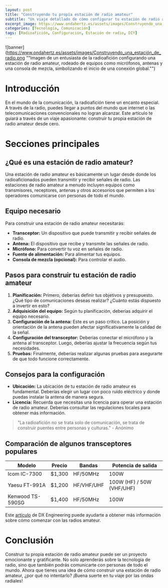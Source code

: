 ```yaml
---
layout: post
title: "Construyendo tu propia estación de radio amateur"
subtitle: "Un viaje detallado de cómo configurar tu estación de radio amateur desde cero"
excerpt_image: https://www.ondahertz.es/assets/images/Construyendo_una_estación_de_radio.png
categories: [Tecnología, Comunicación]
tags: [Radioafición, Configuración, Estación de radio, DIY]
---
```


![banner](https://www.ondahertz.es/assets/images/Construyendo_una_estación_de_radio.png ""Imagen de un entusiasta de la radioafición configurando una estación de radio amateur, rodeado de equipos como micrófonos, antenas y una consola de mezcla, simbolizando el inicio de una conexión global."")

# Introducción

En el mundo de la comunicación, la radioafición tiene un encanto especial. A través de la radio, puedes llegar a puntos del mundo que internet o las telecomunicaciones convencionales no logran alcanzar. Este artículo te guiará a través de un viaje apasionante: construir tu propia estación de radio amateur desde cero.

# Secciones principales

## ¿Qué es una estación de radio amateur?

Una estación de radio amateur es básicamente un lugar desde donde los radioaficionados pueden transmitir y recibir señales de radio. Las estaciones de radio amateur a menudo incluyen equipos como transmisores, receptores, antenas y otros accesorios que permiten a los operadores comunicarse con personas de todo el mundo. 

## Equipo necesario

Para construir una estación de radio amateur necesitarás:

- **Transceptor:** Un dispositivo que puede transmitir y recibir señales de radio.
- **Antena:** El dispositivo que recibe y transmite las señales de radio.
- **Micrófono:** Para convertir tu voz en señales de radio.
- **Fuente de alimentación:** Para alimentar tus equipos.
- **Consola de mezcla (opcional):** Para controlar el audio.

## Pasos para construir tu estación de radio amateur

1. **Planificación:** Primero, deberías definir tus objetivos y presupuesto. ¿Qué tipo de comunicaciones deseas realizar? ¿Cuánto estás dispuesto a invertir en esto?
2. **Adquisición del equipo:** Según tu planificación, deberías adquirir el equipo necesario.
3. **Configuración de la antena:** Este es un paso crítico. La posición y orientación de la antena pueden afectar significativamente la calidad de la señal.
4. **Configuración del transceptor:** Deberías conectar el micrófono y la antena al transceptor. Luego, deberías ajustar la frecuencia según tus necesidades.
5. **Pruebas:** Finalmente, deberías realizar algunas pruebas para asegurarte de que todo funcione correctamente.

## Consejos para la configuración

- **Ubicación:** La ubicación de tu estación de radio amateur es fundamental. Deberías elegir un lugar con poco ruido eléctrico y donde puedas instalar la antena de manera segura.
- **Licencia:** Recuerda que necesitas una licencia para operar una estación de radio amateur. Deberías consultar las regulaciones locales para obtener más información.

> "La radioafición no se trata solo de comunicación, se trata de construir puentes entre personas y culturas." - Anónimo

## Comparación de algunos transceptores populares

| Modelo | Precio | Bandas | Potencia de salida |
| --- | --- | --- | --- |
| Icom IC-7300 | $1,300 | HF/50MHz | 100W |
| Yaesu FT-991A | $1,200 | HF/VHF/UHF | 100W (HF) / 50W (VHF/UHF) |
| Kenwood TS-590SG | $1,400 | HF/50MHz | 100W |

Este [artículo](https://www.dxengineering.com/techarticles/arrl/How-to-Get-Started-With-Ham-Radios) de DX Engineering puede ayudarte a obtener más información sobre cómo comenzar con las radios amateur.

# Conclusión

Construir tu propia estación de radio amateur puede ser un proyecto emocionante y gratificante. No solo aprenderás sobre la tecnología de radio, sino que también podrás comunicarte con personas de todo el mundo. Ahora que tienes una idea de cómo construir una estación de radio amateur, ¿por qué no intentarlo? ¡Buena suerte en tu viaje por las ondas radiales!